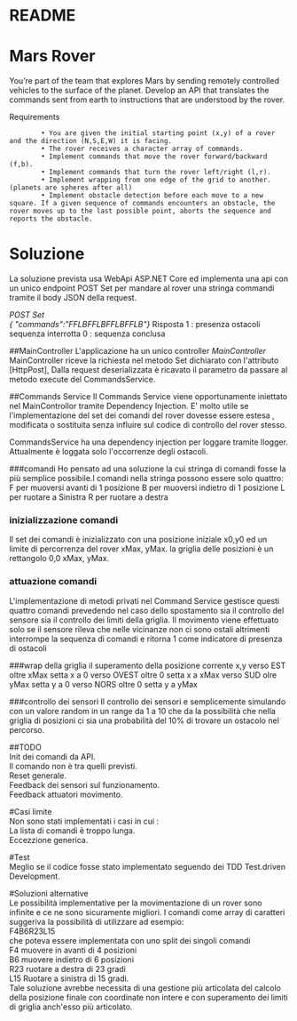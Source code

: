 # README


# Mars Rover

You’re part of the team that explores Mars by sending remotely controlled vehicles to the surface of the planet. Develop an API that translates the commands sent from earth to instructions that are understood by the rover.

Requirements

            • You are given the initial starting point (x,y) of a rover and the direction (N,S,E,W) it is facing.
            • The rover receives a character array of commands.
            • Implement commands that move the rover forward/backward (f,b).
            • Implement commands that turn the rover left/right (l,r).
            • Implement wrapping from one edge of the grid to another. (planets are spheres after all)
            • Implement obstacle detection before each move to a new square. If a given sequence of commands encounters an obstacle, the rover moves up to the last possible point, aborts the sequence and reports the obstacle.

# Soluzione

La soluzione prevista usa WebApi ASP.NET Core ed implementa
una api con un unico endpoint POST Set per mandare al rover una stringa commandi tramite il body JSON della request.

_POST Set</br>
{ "commands":"FFLBFFLBFFLBFFLB"}_
Risposta
1 : presenza ostacoli sequenza interrotta
0 : sequenza conclusa

##MainController
L'applicazione ha un unico controller _MainController_
MainController riceve la richiesta nel metodo Set dichiarato con l'attributo [HttpPost],
Dalla request deserializzata è ricavato il parametro da passare al metodo execute del CommandsService.

##Commands Service
Il Commands Service viene opportunamente iniettato nel MainControllor tramite Dependency Injection.
E' molto utile se l'implementazione del set dei comandi del rover dovesse essere estesa , modificata o sostituita senza influire sul codice di controllo del rover stesso.

CommandsService  ha una dependency injection per loggare tramite Ilogger. Attualmente è loggata solo l'occorrenze degli ostacoli.

###comandi
Ho pensato ad una soluzione la cui stringa di comandi fosse la più semplice possibile.I comandi nella stringa possono essere solo quattro:
F per muoversi avanti di 1 posizione
B per muoversi indietro di 1 posizione
L per ruotare a Sinistra
R per ruotare a destra

### inizializzazione comandi
Il set dei comandi è inizializzato con una posizione iniziale x0,y0 ed un limite di percorrenza del rover  xMax, yMax. la griglia delle posizioni è un rettangolo 0,0 xMax, yMax.

### attuazione comandi
L'implementazione di metodi privati nel Command Service gestisce questi quattro comandi prevedendo nel caso dello spostamento sia il controllo del sensore sia il controllo dei limiti della griglia.
Il movimento viene effettuato solo se il sensore rileva che nelle vicinanze non ci sono ostali altrimenti interrompe la sequenza di comandi e ritorna 1 come indicatore di presenza di ostacoli

###wrap della griglia
il superamento della posizione corrente x,y
verso EST oltre xMax setta x a 0
verso OVEST oltre 0 setta x a xMax
verso SUD olre yMax setta y a 0
verso NORS oltre 0 setta y a yMax

###controllo dei sensori
Il controllo dei sensori e semplicemente simulando con un valore random in un range da 1 a 10 che da la possibilità che nella griglia di posizioni ci sia una probabilità del 10% di trovare un ostacolo nel percorso.



##TODO  
Init dei comandi da API.  
Il comando non è tra quelli previsti.  
Reset generale.  
Feedback dei sensori sul funzionamento.  
Feedback attuatori movimento.  

#Casi limite  
Non sono stati implementati i casi in cui :  
La lista di comandi è troppo lunga.  
Eccezzione generica.  


#Test  
Meglio se il codice fosse stato implementato seguendo dei TDD Test.driven Development.


#Soluzioni alternative  
Le possibilità implementative per la movimentazione di un rover sono infinite e ce ne sono sicuramente migliori. I comandi come array di caratteri suggeriva la possibilità di utilizzare ad esempio:  
F4B6R23L15  
che poteva essere implementata con uno split dei singoli comandi  
F4 muovere in avanti di 4 posizioni    
B6 muovere indietro di 6 posizioni  
R23 ruotare a destra di 23 gradi  
L15 Ruotare a sinistra di 15 gradi.  
Tale soluzione avrebbe necessita di una gestione più articolata del calcolo della posizione finale con coordinate non intere e con superamento dei limiti di griglia anch'esso più articolato.  





